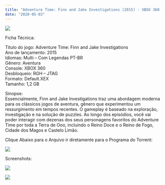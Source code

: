 ```yaml
---
title: "Adventure Time: Finn and Jake Investigations (2015) - XBOX 360 RGH - JTAG"
date: "2020-05-03"
---
```


[![](https://1.bp.blogspot.com/-U4xttcgW8n0/XqpMPnFxoHI/AAAAAAAAFWk/DQvbIcaRHKggTT05jJMx34I49mxvKR0mgCLcBGAsYHQ/s320/FR5DDes-213x300.jpg)](https://1.bp.blogspot.com/-U4xttcgW8n0/XqpMPnFxoHI/AAAAAAAAFWk/DQvbIcaRHKggTT05jJMx34I49mxvKR0mgCLcBGAsYHQ/s1600/FR5DDes-213x300.jpg)

Ficha Técnica:

Titulo do jogo: Adventure Time: Finn and Jake Investigations  
Ano de lançamento: 2015  
Idiomas: Multi – Com Legendas PT-BR  
Gênero: Aventura  
Console: XBOX 360  
Desbloqueio: RGH – JTAG  
Formato: Default.XEX  
Tamanho: 1,2 GB

Sinopse:  
Essencialmente, Finn and Jake Investigations traz uma abordagem moderna para os clássicos jogos de aventura, gênero que experimentou um ressurgimento em tempos recentes. O gameplay é baseado na exploração, investigação e na solução de puzzles. Ao longo dos episódios, você vai poder interagir com dezenas dos seus personagens favoritos do Adventure Time por toda a Terra de Ooo, incluindo o Reino Doce e o Reino de Fogo, Cidade dos Magos e Castelo Limão.

Clique Abaixo para o Arquivo ir diretamente para o Programa do Torrent:

[![](https://1.bp.blogspot.com/-ZiyKr4TPKHg/XqoHsQG1YpI/AAAAAAAAFU0/2TSF5tAU16YCRCDeI6UL7VZxWtpmWQ_cQCPcBGAYYCw/s1600/MAGNET-LINK-300x77.png)](https://zee.gl/dffpwG)

Screenshots:

[![](https://1.bp.blogspot.com/-EUBG7WdReV0/XqpN3l_vzDI/AAAAAAAAFWw/BxB38rsKDK0PT1ovdaEUdwU05RlnFye-QCLcBGAsYHQ/s1600/YITlMkG-300x169.jpg)](https://1.bp.blogspot.com/-EUBG7WdReV0/XqpN3l_vzDI/AAAAAAAAFWw/BxB38rsKDK0PT1ovdaEUdwU05RlnFye-QCLcBGAsYHQ/s1600/YITlMkG-300x169.jpg)

[![](https://1.bp.blogspot.com/-JE4rr8UtXJc/XqpN9hAvuNI/AAAAAAAAFW0/diynw_rPgZQoP1nXSF9wG1zKtsX6KLgSACEwYBhgL/s1600/IMzu0Bm-300x169.jpg)](https://1.bp.blogspot.com/-JE4rr8UtXJc/XqpN9hAvuNI/AAAAAAAAFW0/diynw_rPgZQoP1nXSF9wG1zKtsX6KLgSACEwYBhgL/s1600/IMzu0Bm-300x169.jpg)
